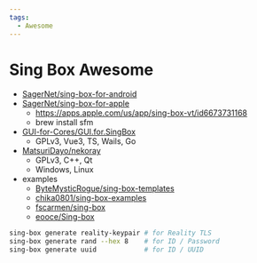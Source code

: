 ```yaml
---
tags:
  - Awesome
---
```


# Sing Box Awesome

- [SagerNet/sing-box-for-android](https://github.com/SagerNet/sing-box-for-android)
- [SagerNet/sing-box-for-apple](https://github.com/SagerNet/sing-box-for-apple)
  - https://apps.apple.com/us/app/sing-box-vt/id6673731168
  - brew install sfm
- [GUI-for-Cores/GUI.for.SingBox](https://github.com/GUI-for-Cores/GUI.for.SingBox)
  - GPLv3, Vue3, TS, Wails, Go
- [MatsuriDayo/nekoray](https://github.com/MatsuriDayo/nekoray)
  - GPLv3, C++, Qt
  - Windows, Linux
- examples
  - [ByteMysticRogue/sing-box-templates](https://github.com/ByteMysticRogue/sing-box-templates)
  - [chika0801/sing-box-examples](https://github.com/chika0801/sing-box-examples)
  - [fscarmen/sing-box](https://github.com/fscarmen/sing-box)
  - [eooce/Sing-box](https://github.com/eooce/Sing-box)

```bash
sing-box generate reality-keypair # for Reality TLS
sing-box generate rand --hex 8    # for ID / Password
sing-box generate uuid            # for ID / UUID
```
